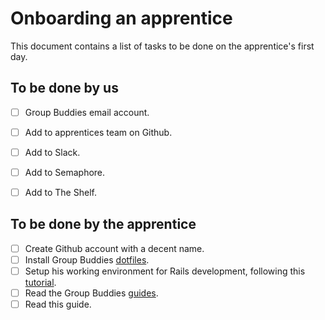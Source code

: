 Onboarding an apprentice
========================

This document contains a list of tasks to be done on the apprentice's first day.


To be done by us
----------------

- [ ] Group Buddies email account.
- [ ] Add to apprentices team on Github.
- [ ] Add to Slack.
- [ ] Add to Semaphore.
- [ ] Add to The Shelf.


To be done by the apprentice
----------------------------

- [ ] Create Github account with a decent name.
- [ ] Install Group Buddies [dotfiles](https://github.com/groupbuddies/dotfiles).
- [ ] Setup his working environment for Rails development, following this [tutorial](http://tutorials.jumpstartlab.com/topics/environment/environment.html).
- [ ] Read the Group Buddies [guides](https://github.com/groupbuddies/guides).
- [ ] Read this guide.
